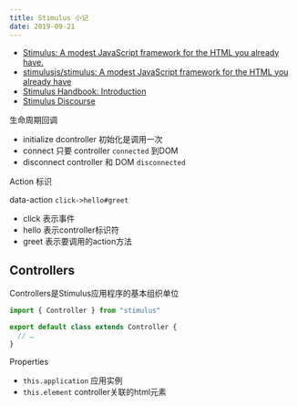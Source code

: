 ```yaml
---
title: Stimulus 小记
date: 2019-09-21
---
```


- [Stimulus: A modest JavaScript framework for the HTML you already have.](https://stimulusjs.org/)
- [stimulusjs/stimulus: A modest JavaScript framework for the HTML you already have](https://github.com/stimulusjs/stimulus)
- [Stimulus Handbook: Introduction](https://stimulusjs.org/handbook/introduction)
- [Stimulus Discourse](https://discourse.stimulusjs.org/)

生命周期回调

* initialize dcontroller 初始化是调用一次
* connect 只要 controller `connected` 到DOM
* disconnect controller 和 DOM `disconnected`

Action 标识

data-action `click->hello#greet`

* click 表示事件
* hello 表示controller标识符
* greet 表示要调用的action方法

## Controllers

Controllers是Stimulus应用程序的基本组织单位

```js
import { Controller } from "stimulus"

export default class extends Controller {
  // …
}
```

Properties

* `this.application`  应用实例
* `this.element`  controller关联的html元素

